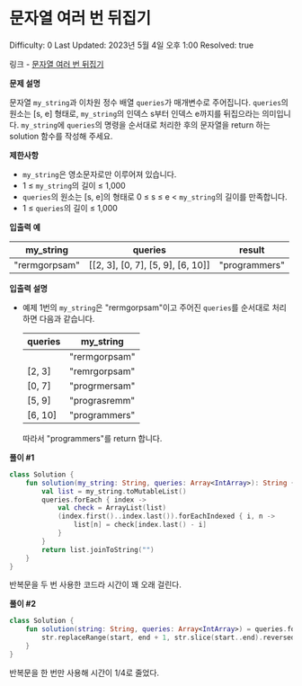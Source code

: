 # 문자열 여러 번 뒤집기

Difficulty: 0
Last Updated: 2023년 5월 4일 오후 1:00
Resolved: true

링크 - [문자열 여러 번 뒤집기](https://school.programmers.co.kr/learn/courses/30/lessons/181913)

**문제 설명**

문자열 `my_string`과 이차원 정수 배열 `queries`가 매개변수로 주어집니다. `queries`의 원소는 [s, e] 형태로, `my_string`의 인덱스 s부터 인덱스 e까지를 뒤집으라는 의미입니다. `my_string`에 `queries`의 명령을 순서대로 처리한 후의 문자열을 return 하는 solution 함수를 작성해 주세요.

**제한사항**

- `my_string`은 영소문자로만 이루어져 있습니다.
- 1 ≤ `my_string`의 길이 ≤ 1,000
- `queries`의 원소는 [s, e]의 형태로 0 ≤ s ≤ e < `my_string`의 길이를 만족합니다.
- 1 ≤ `queries`의 길이 ≤ 1,000

**입출력 예**

| my_string | queries | result |
| --- | --- | --- |
| "rermgorpsam" | [[2, 3], [0, 7], [5, 9], [6, 10]] | "programmers" |

**입출력 설명**

- 예제 1번의 `my_string`은 "rermgorpsam"이고 주어진 `queries`를 순서대로 처리하면 다음과 같습니다.
    
    
    | queries | my_string |
    | --- | --- |
    |  | "rermgorpsam" |
    | [2, 3] | "remrgorpsam" |
    | [0, 7] | "progrmersam" |
    | [5, 9] | "prograsremm" |
    | [6, 10] | "programmers" |
    
    따라서 "programmers"를 return 합니다.
    

**풀이 #1**

```kotlin
class Solution {
    fun solution(my_string: String, queries: Array<IntArray>): String {
        val list = my_string.toMutableList()
        queries.forEach { index ->
            val check = ArrayList(list)
            (index.first()..index.last()).forEachIndexed { i, n ->
                list[n] = check[index.last() - i]
            }
        }
        return list.joinToString("")
    }
}
```

반복문을 두 번 사용한 코드라 시간이 꽤 오래 걸린다.

**풀이 #2**

```kotlin
class Solution {
    fun solution(string: String, queries: Array<IntArray>) = queries.fold(string) { str, (start, end) ->
        str.replaceRange(start, end + 1, str.slice(start..end).reversed())
    }
}
```

반복문을 한 번만 사용해 시간이 1/4로 줄었다.